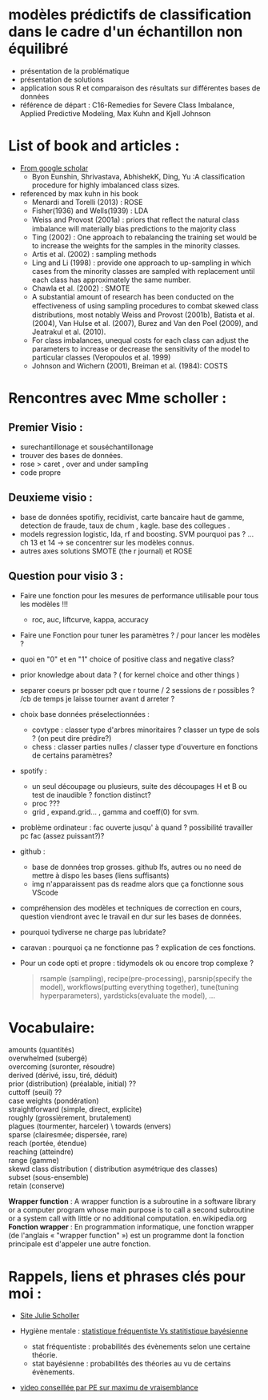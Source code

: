 #  modèles prédictifs de classification dans le cadre d'un échantillon non équilibré
  * présentation de la problématique
  * présentation de solutions
  * application sous R et comparaison des résultats sur différentes bases de données
  * référence de départ : C16-Remedies for Severe Class Imbalance, Applied Predictive Modeling, 
    Max Kuhn and Kjell Johnson 

# List of book and articles : 

- [From google scholar](https://scholar.google.fr/scholar?hl=en&as_sdt=0%2C5&q=imbalanced+class+classification+problem&btnG=)
  - Byon Eunshin, Shrivastava, AbhishekK, Ding, Yu :A classification procedure for highly imbalanced class sizes.
- referenced by max kuhn in his book  
  - Menardi and Torelli (2013) : ROSE
  - Fisher(1936) and Wells(1939) : LDA
  - Weiss and Provost (2001a) :  priors that reﬂect the natural class imbalance will materially bias
  predictions to the majority class
  - Ting (2002) : One approach to rebalancing the training set would be to increase the
  weights for the samples in the minority classes. 
  - Artis et al. (2002) : sampling methods
  - Ling and Li (1998) : provide one approach to up-sampling in which cases
  from the minority classes are sampled with replacement until each class has approximately the same number.
  - Chawla et al. (2002) : SMOTE
  - A substantial amount of research has been conducted on the eﬀectiveness of using sampling procedures to combat skewed class distributions, most notably Weiss and Provost (2001b), Batista et al. (2004), Van Hulse et al. (2007), Burez and Van den Poel (2009), and Jeatrakul et al. (2010).
  -  For class imbalances, unequal costs for each class can adjust the parameters to increase or decrease the sensitivity of the model to particular classes (Veropoulos et al. 1999)
  - Johnson and Wichern (2001),  Breiman et al. (1984): COSTS

# Rencontres avec Mme scholler : 

## Premier Visio :
- surechantillonage et souséchantillonage
- trouver des bases de données. 
- rose > caret , over and under sampling
- code propre

## Deuxieme visio : 

- base de données 
spotifiy, recidivist, carte bancaire haut de gamme, detection de fraude, taux de chum , kagle. base des collegues . 
- models
regression logistic, lda, rf and boosting. SVM pourquoi pas ? ... ch 13 et 14 -> se concentrer sur les modèles connus. 
- autres axes solutions
SMOTE (the r journal) et ROSE 

## Question pour visio 3 :

- Faire une fonction pour les mesures de performance utilisable pour tous les modèles !!!
  - roc, auc, liftcurve, kappa, accuracy

- Faire une Fonction pour tuner les paramètres ? / pour lancer les modèles ?

- quoi en "0" et en "1" choice of positive class and negative class?

- prior knowledge about data ? ( for kernel choice and other things )

- separer coeurs pr bosser pdt que r tourne / 2 sessions de r possibles ? /cb de temps je laisse tourner avant d arreter ?

- choix base données préselectionnées :
  - covtype : classer type d'arbres minoritaires ? classer un type de sols ? (on peut dire prédire?)
  - chess : classer parties nulles / classer type d'ouverture en fonctions de certains paramètres?
- spotify : 
  - un seul découpage ou plusieurs, suite des découpages H et B ou test de inaudible ? fonction distinct? 
  - proc ???
  - grid , expand.grid... , gamma and coeff(0) for svm.
- problème ordinateur : fac ouverte jusqu' à quand ? possibilité travailler pc fac (assez puissant?)?
- github : 
  - base de données trop grosses. github lfs, autres ou no need de mettre à dispo les bases (liens suffisants)
  - img n'apparaissent pas ds readme alors que ça fonctionne sous VScode
- compréhension des modèles et techniques de correction en cours, question viendront avec le travail en dur sur les bases de données. 
- pourquoi tydiverse ne charge pas lubridate?
- caravan : pourquoi ça ne fonctionne pas ? explication de ces fonctions.
- Pour un code opti et propre : tidymodels ok ou encore trop complexe ? 
  > rsample (sampling), recipe(pre-processing), parsnip(specify the model), workflows(putting everything together), tune(tuning hyperparameters), yardsticks(evaluate the model), ...

# Vocabulaire:
amounts (quantités) \
overwhelmed (subergé) \
overcoming (suronter, résoudre) \
derived (dérivé, issu, tiré, déduit) \
prior (distribution) (préalable, initial) ?? \
cuttoff (seuil) ?? \
case weights (pondération) \
straightforward (simple, direct, explicite) \
roughly (grossièrement, brutalement) \
plagues (tourmenter, harceler) \ 
towards (envers) \
sparse (clairesmée; dispersée, rare) \
reach (portée, étendue) \
reaching (atteindre) \
range (gamme) \
skewd class distribution ( distribution asymétrique des classes) \
subset (sous-ensemble) \
retain (conserve)

**Wrapper function** : A wrapper function is a subroutine in a software library or a computer program whose main purpose is to call a second subroutine or a system call with little or no additional computation. en.wikipedia.org
**Fonction wrapper** : En programmation informatique, une fonction wrapper (de l'anglais « "wrapper function" ») est un programme dont la fonction principale est d'appeler une autre fonction. 

# Rappels, liens et phrases clés pour moi :

- [Site Julie Scholler](https://juliescholler.gitlab.io/)

- Hygiène mentale : [statistique fréquentiste Vs statitistique bayésienne](https://www.youtube.com/watch?v=x-2uVNze56s&t=1221s) 
    - stat fréquentiste : probabilités des évènements selon une certaine théorie.
    - stat bayésienne : probabilités des théories au vu de certains évènements.

- [video conseillée par PE sur maximu de vraisemblance](https://www.youtube.com/watch?v=VOIhswqFWVc) 
